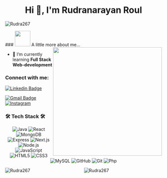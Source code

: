<h1 align="center">Hi 👋, I'm Rudranarayan Roul</h1>
<p align="left">
  <img src="https://komarev.com/ghpvc/?username=Rudra267&label=Profile%20views&color=0e75b6&style=flat" alt="Rudra267" />
</p>
### <img src="https://media.giphy.com/media/VgCDAzcKvsR6OM0uWg/giphy.gif" width="50"> A little more about me...  
<img align="right" src="https://github.com/hi-manss/hi-manss/blob/main/developer.gif" width="350px">

- 🌱 I’m currently learning **Full Stack Web-development**

<h3 align="left">Connect with me:</h3>

[![Linkedin Badge](https://img.shields.io/badge/-Rudranarayan-blue?style=flat-square&logo=Linkedin&logoColor=white)](https://www.linkedin.com/in/rudranarayan)

[![Gmail Badge](https://img.shields.io/badge/-nrudra550@gmail.com-c14438?style=flat-square&logo=Gmail&logoColor=white&link=mailto:nrudra550@gmail.com)](mailto:nrudra550@gmail.com)  
[![Instagram](https://img.shields.io/badge/-________rudra__-c13584?style=flat-square&logo=Instagram&logoColor=white)](https://instagram.com/________rudra__)


<p align="center">
  <h3>🛠 Tech Stack 🛠</h3>
  <p align="center">
    <img src="https://img.shields.io/badge/-Java-000000?style=flat&logo=Java" alt="Java" />
    <img src="https://img.shields.io/badge/-React-000000?style=flat&logo=React" alt="React" />
    <img src="https://img.shields.io/badge/-MongoDB-000000?style=flat&logo=MongoDB" alt="MongoDB" />
<!--     <img src="https://img.shields.io/badge/-Figma-000000?style=flat&logo=Figma" alt="Figma" /> -->
    <img src="https://img.shields.io/badge/-Express-000000?style=flat&logo=Express" alt="Express" />
<!--     <img src="https://img.shields.io/badge/-Tableau-000000?style=flat&logo=Tableau" alt="Tableau" />
    <img src="https://img.shields.io/badge/-PowerBI-000000?style=flat&logo=PowerBI" alt="PowerBI" /> -->
    <img src="https://img.shields.io/badge/-Next.js-000000?style=flat&logo=Next.js" alt="Next.js" />
    <img src="https://img.shields.io/badge/-Node.js-000000?style=flat&logo=Node.js" alt="Node.js" />
    <img src="https://img.shields.io/badge/-JavaScript-000000?style=flat&logo=JavaScript" alt="JavaScript" />
    <img src="https://img.shields.io/badge/-HTML5-000000?style=flat&logo=HTML5" alt="HTML5" />
    <img src="https://img.shields.io/badge/-CSS3-000000?style=flat&logo=CSS3" alt="CSS3" />
    <img src="https://img.shields.io/badge/-MySQL-000000?style=flat&logo=MySQL" alt="MySQL" />
    <img src="https://img.shields.io/badge/-GitHub-000000?style=flat&logo=GitHub&logoColor=FFFFFF" alt="GitHub" />
    <img src="https://img.shields.io/badge/-Git-000000?style=flat&logo=Git&logoColor=F05032" alt="Git" />
    <img src="https://img.shields.io/badge/-Php-000000?style=flat&logo=Php&logoColor=F05032" alt="Php" />
  </p>
</p>

<div>
  <img align="left" src="https://github-readme-stats.vercel.app/api/top-langs?username=Rudra267&show_icons=true&locale=en&layout=compact" alt="Rudra267" />
</div>

<p align="center">
  <img src="https://github-readme-streak-stats.herokuapp.com/?user=Rudra267&" alt="Rudra267" />
</p>


